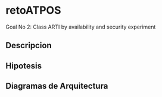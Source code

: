 # retoATPOS
Goal No 2: Class ARTI by availability and security experiment
## Descripcion
## Hipotesis
## Diagramas de Arquitectura
